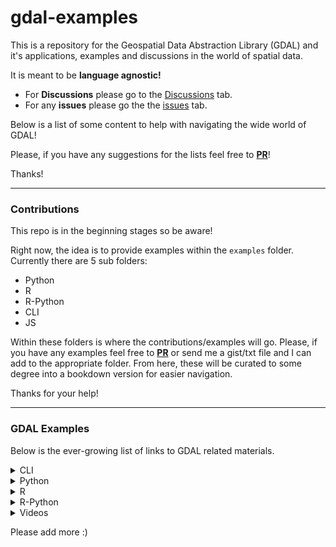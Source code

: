 # gdal-examples
This is a repository for the Geospatial Data Abstraction Library (GDAL) and it's applications, examples and discussions in the world of spatial data.

It is meant to be **language agnostic!**  

* For **Discussions** please go to the [Discussions](https://github.com/gdal4al/gdal-examples/discussions) tab.
* For any **issues** please go the the [issues](https://github.com/gdal4al/gdal-examples/issues) tab. 

Below is a list of some content to help with navigating the wide world of GDAL! 

Please, if you have any suggestions for the lists feel free to [**PR**](https://github.com/gdal4al/gdal-examples/pulls)! 

Thanks!  

---

### Contributions  

This repo is in the beginning stages so be aware!  

Right now, the idea is to provide examples within the `examples` folder. Currently there are 5 sub folders:  

* Python  
* R  
* R-Python
* CLI  
* JS  

Within these folders is where the contributions/examples will go. Please, if you have any examples feel free to [**PR**](https://github.com/gdal4al/gdal-examples/pulls) or send me a gist/txt file and I can add to the appropriate folder. From here, these will be curated to some degree into a bookdown version for easier navigation.  

Thanks for your help!

---  

### GDAL Examples   

Below is the ever-growing list of links to GDAL related materials.  

<details>
<summary>CLI</summary>    

- [Mastering GDAL Tools (Full Course Material)](https://courses.spatialthoughts.com/gdal-tools.html)
- [GeoTiff compression for dummies](http://blog.cleverelephant.ca/2015/02/geotiff-compression-for-dummies.html)

</details>

<details>
<summary>Python</summary> 
-  

</details>

<details>
<summary>R</summary> 

- 

</details>

<details>
<summary>R-Python</summary> 

- [Crash Course osgeo.gdal for R](https://gist.github.com/mdsumner/0da55c5caec4a196f588cd5a4016e7ef)

</details>

<details>
<summary>Videos</summary> 

- [IT&I Rants and Raves: Meeting Data Where It Lives - Mike Johnson, Lynker](https://www.youtube.com/watch?v=auK_gPR-e7M&t=4s)

</details>

Please add more :)
